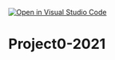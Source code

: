 [![Open in Visual Studio Code](https://classroom.github.com/assets/open-in-vscode-f059dc9a6f8d3a56e377f745f24479a46679e63a5d9fe6f495e02850cd0d8118.svg)](https://classroom.github.com/online_ide?assignment_repo_id=7368650&assignment_repo_type=AssignmentRepo)
# Project0-2021
<!DOCTYPE html>
<html>
	<head>
		<meta charset="utf-8">
		<title></title>
		<style>
			body{
				background-image:url(https://i0.hdslb.com/bfs/article/44b55b39bc17dee3c4b18c413e0915bcca2e5aa6.png@942w_531h_progressive.webp)
			}
			form .text {
				height: 35px;
				width: 600px;
				padding-left:10px;
				border-radius: 10px;
				outline: none;
				border-color: RGB(196,199,206)
			}
			
			form .search {
				width:150px;
				height:35px;
				background-color: #4E6EF2;
				border: none;color: white;
				border-radius: 10px;
				cursor: pointer;
			}
		</style>
	</head>
	<body>
		<br><br><br><br>
		<div align="center">
			<form target="_blank" method="get" action="https://www.baidu.com/s">
				<input type="text" placeholder="请输入关键词" name="word" class="text" />
				<input type="submit" value="搜索" class="search">
			</form>
    		</div>
<div id="Layer1" style="position:fixed;z-index:-100; left:0px; top:0px; width:100%; height:100%">
        <img src="https://i0.hdslb.com/bfs/article/44b55b39bc17dee3c4b18c413e0915bcca2e5aa6.png@942w_531h_progressive.webp" width="100%" height="100%"/>
    </div>

	</body>
</html>
